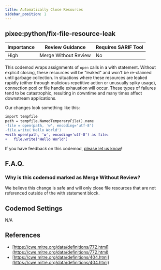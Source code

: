 ```yaml
---
title: Automatically Close Resources
sidebar_position: 1
---
```


## pixee:python/fix-file-resource-leak

| Importance | Review Guidance            | Requires SARIF Tool |
|------------|----------------------------|---------------------|
| High       | Merge Without Review | No                  |

This codemod wraps assignments of `open` calls in a with statement. Without explicit closing, these resources will be "leaked" and won't be re-claimed until garbage collection. In situations where these resources are leaked rapidly (either through malicious repetitive action or unusually spiky usage), connection pool or file handle exhaustion will occur. These types of failures tend to be catastrophic, resulting in downtime and many times affect downstream applications.

Our changes look something like this:

```diff
import tempfile
path = tempfile.NamedTemporaryFile().name
-file = open(path, 'w', encoding='utf-8')
-file.write('Hello World')
+with open(path, 'w', encoding='utf-8') as file:
+   file.write('Hello World')
```

If you have feedback on this codemod, [please let us know](mailto:feedback@pixee.ai)!

## F.A.Q.

### Why is this codemod marked as Merge Without Review?

We believe this change is safe and will only close file resources that are not referenced outside of the with statement block.

## Codemod Settings

N/A

## References

* [https://cwe.mitre.org/data/definitions/772.html](https://cwe.mitre.org/data/definitions/772.html)
* [https://cwe.mitre.org/data/definitions/404.html](https://cwe.mitre.org/data/definitions/404.html)
